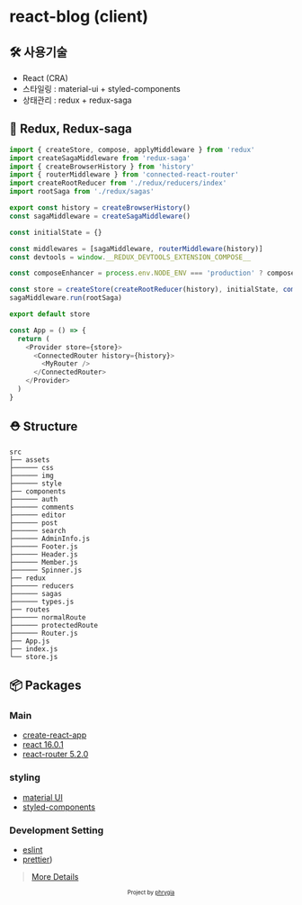 # react-blog (client)

## 🛠 사용기술

- React (CRA)
- 스타일링 : material-ui + styled-components
- 상태관리 : redux + redux-saga

## 🔨 Redux, Redux-saga

```js
import { createStore, compose, applyMiddleware } from 'redux'
import createSagaMiddleware from 'redux-saga'
import { createBrowserHistory } from 'history'
import { routerMiddleware } from 'connected-react-router'
import createRootReducer from './redux/reducers/index'
import rootSaga from './redux/sagas'

export const history = createBrowserHistory()
const sagaMiddleware = createSagaMiddleware()

const initialState = {}

const middlewares = [sagaMiddleware, routerMiddleware(history)]
const devtools = window.__REDUX_DEVTOOLS_EXTENSION_COMPOSE__

const composeEnhancer = process.env.NODE_ENV === 'production' ? compose : devtools || compose

const store = createStore(createRootReducer(history), initialState, composeEnhancer(applyMiddleware(...middlewares)))
sagaMiddleware.run(rootSaga)

export default store

const App = () => {
  return (
    <Provider store={store}>
      <ConnectedRouter history={history}>
        <MyRouter />
      </ConnectedRouter>
    </Provider>
  )
}
```

## ⛑ Structure

```
src
├── assets
├────── css
├────── img
├────── style
├── components
├────── auth
├────── comments
├────── editor
├────── post
├────── search
├────── AdminInfo.js
├────── Footer.js
├────── Header.js
├────── Member.js
├────── Spinner.js
├── redux
├────── reducers
├────── sagas
├────── types.js
├── routes
├────── normalRoute
├────── protectedRoute
├────── Router.js
├── App.js
├── index.js
└── store.js
```

## 📦 Packages

### Main

- [create-react-app](https://github.com/facebook/create-react-app)
- [react 16.0.1](https://github.com/facebook/react)
- [react-router 5.2.0](https://github.com/remix-run/react-router)

### styling

- [material UI](https://github.com/mui-org/material-ui)
- [styled-components](https://github.com/styled-components/styled-components)

### Development Setting

- [eslint](https://github.com/eslint/eslint)
- [prettier](https://github.com/prettier/prettier))

> [More Details](https://github.com/phrygia/react-blog/blob/master/client/package.json)

<div align="center">
<sub><sup>Project by <a href="https://github.com/phrygia">phrygia</a></sup></sub><small></small>
</div>
